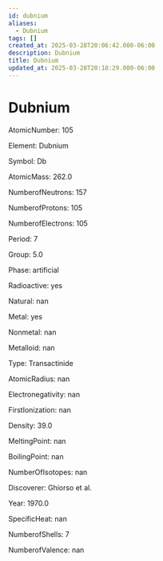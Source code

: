 ```yaml
---
id: dubnium
aliases:
  - Dubnium
tags: []
created_at: 2025-03-28T20:06:42.000-06:00
description: Dubnium
title: Dubnium
updated_at: 2025-03-28T20:18:29.000-06:00
---
```


# Dubnium

AtomicNumber: 105

Element: Dubnium

Symbol: Db

AtomicMass: 262.0

NumberofNeutrons: 157

NumberofProtons: 105

NumberofElectrons: 105

Period: 7

Group: 5.0

Phase: artificial

Radioactive: yes

Natural: nan

Metal: yes

Nonmetal: nan

Metalloid: nan

Type: Transactinide

AtomicRadius: nan

Electronegativity: nan

FirstIonization: nan

Density: 39.0

MeltingPoint: nan

BoilingPoint: nan

NumberOfIsotopes: nan

Discoverer: Ghiorso et al.

Year: 1970.0

SpecificHeat: nan

NumberofShells: 7

NumberofValence: nan
